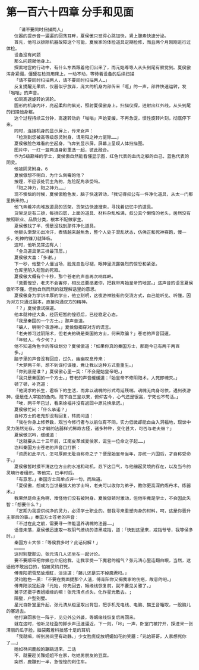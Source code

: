 # 第一百六十四章 分手和见面
        「请不要同时扫描两人」
       仪器的提示音一遍遍的回荡耳畔，夏侯傲只觉得心跳加快，肾上腺素快速分泌。
       首先，他可以排除机器故障这个可能，夏侯家的体检道具定期检修，而且两个月刚刚进行过体检。
       设备没有问题
       那么问题就他身上。
       探索地宫的行动中，有什么东西跟着他们出来了，而元始尊等人从头到尾有察觉到。夏侯傲浑身紧绷，僵硬在检测用床上，一动不动，等待着设备的后续扫描
       「请不要同时扫描两人，请不要同时扫描两人…」
       反复提醒无果后，仪器似乎放弃，庞大的机身内部传来「哐」的一声，部件快速运转，发「嗡嗡」的声音。
       如同高速旋转的涡轮。
       圆形的机身内环，亮起柔和的紫光，照射夏侯傲身上。扫描仪探，迸射出红外线，从头到尾的扫描他身躯。
       这个过程持续三分钟，高速转动的「嗡嗡」声始变缓，不再急促，惯性旋转片刻，彻底停下来。
       同时，连接机身的显示屏上，传来女声：
       「检测到您被高等级怨灵附身，请用阳之神力驱除……」
       夏侯傲脸色难看的坐起身，飞奔到显示屏，屏幕上呈现人体扫描图。
       图片中，一红一蓝两道身影重迭一起，彼此融合。
       作为5级巅峰的学士，夏侯傲自然能看懂显示图，红色代表的血肉之躯的自己，蓝色代表的阴灵。
       他被阴灵附身。6
       夏侯傲想不明白，为什么倒霉的他？
       按理，不应该处罚主角的，危险配角承受吗。
       「阳之神力，阳之神力……」
       现不懊恼的时候，夏侯傲脸色发，脑子快速转动，「我记得叔公有一件净化道具，从太一门那里换来的。」
       他飞奔着冲向堆放道具的货架，货架边快速搜索，寻找着记忆中的道具。
       货架足足有三排，每排四层，上面的道具、材料杂乱堆满，叔公真个懒惰的老头，居然没有按照职业、品质分类，根本不配做家主。
       夏侯傲找了半，愣是没找到那件净化道具。
       他额头渐渐沁出冷汗，表情越来越焦急，整个人处于混乱状态，仿佛正和死神赛跑，慢一步，死神的镰刀就降临。
       这时，他听见耳边有人：
       「金乌道具第三排最顶层。」
       夏侯傲大喜：「多谢。」
       下一秒，他整个人僵当场，脸庞血色尽褪，眼神里流露强烈的惊恐和紧张。
       仓库里陷入短暂的死寂。
       夏侯傲大概有个十秒，那个苍老的声音再次响耳畔。
       「莫要惶恐，老夫不会害你，相反还要感激你，把我带离始皇帝的地宫。」这声音的语言夏侯傲听不懂，但他自然而然的就理解话里的意思。
       夏侯傲身为学识丰厚的学士，他立刻明，这夜游神独有的交流方式，自己能听见、听懂，因为对方只通过副本，直接沟通双方的精神。
       「？」夏侯傲试探道。
       他本就神经大条，经历短暂的惶恐后，已经稳定心态。
       「我是秦国的一个方士。」那声音道。
       「骗人，明明个夜游神。」夏侯傲揭穿对方的谎言。
       「老夫修习过阴阳术，但老夫的确是秦国的方士，何来欺骗？」苍老的声音回道。
       「年轻人，今夕何？」
       他不知道角色卡的等级划分？夏侯傲道：「如果你真的秦国方士，那距今已有两千两百
       多。」
       脑子里的声音没有回应，过久，幽幽叹息传来：
       「大梦两千年，想不到误打误撞，竟让我以这种方式重重生。」
       「你到底是谁？」夏侯傲心里一突：「不会是始皇帝吧。」
       「我只是秦国的一个方士。」苍老的声音缓缓道：「始皇帝不修阴阳术，人死即魂灭。」
       顿了顿，补充道：
       「他渴求的长生，君临下的生活，而非以魂魄的形式苟延残喘。魂魄无肉身可依，遇到夜游神，便是任人宰割的鱼肉。陛下自三皇以来，俯仰古今，心气还是很高，宁死也不苟活。」
       「唉，两千年已过，看来徐福并没有返回中原兑换承诺。」
       夏侯傲忙问：「什么承诺？」
       自称方士的老鬼却没有回复，转而问道：
       「我在你身上修养数，观当今修行者与以前似有不同，实力低微却能自由入洞福地，现世中灵力荡然无存，方才躺的法器样式稀奇古怪，诸多种种，变化甚大，可否与老夫细？」
       夏侯傲沉吟，缓缓道：
       「这就要从二十三年前，江南皮革城夏侯家，诞生一位命之子起……」
       岂料秦国方士苍老的声音口打断：
       「资质如此平凡，怎可厚颜无耻自称命之子？便是始皇帝当年，亦统一六国后，才自称受命于。」
       夏侯傲暂时摸不清这位方士的水准和动机，忍下这口气，与他细起灵境的存在，以及当今的灵境行者组织，等他完，已半时后。
       「有意思。」秦国方士简单点评一句，而后道。
       「夏侯傲，想成为当世最强大的学士吗，老夫可以收你为弟子，教你更高深的炼丹术、炼器术。」
       我果然是命主角啊，难怪他们没有被附身。夏侯傲顿时激动，但他毕竟是学士，不会因此失智：「想要什么？」
       「定期为我提供纯净的灵力，必须学士职业的。替我寻来重塑肉身的材料，呵，这是你晋升主宰后的事。」秦国方士苍老的声音：
       「不过在此之前，需要寻一件能温养魂魄的法器……」
       话音未落，夏侯傲迅速取一枚阴气缭绕的漆黑戒指，道：「快到这里来，戒指爷爷，我等侯多时。」
       秦国方士大惊：「等侯我多时？此话何解！」
       …………
       这时别墅那边，张元清几人还坐在一起讨论。
       要不要顺带把你姨也介绍给我，让我享受一下魔君的福气？张元清心里连翻白眼，当然，这话他不敢出口的，怕被灵钧打死。
       傅青阳把雪茄放烟缸，淡淡道：「藤儿还是忘不掉魔君吗。」
       灵钧脸色一黑:「不要在我面提那个人渣，傅青阳你又揭我家的伤疤，故意的吧。」
       傅青阳淡定起身「元始，你先回去，姻缘线恢复前，就不要见关雅了。」
       舅子还挺乎表姐姻缘的嘛！张元清点点头，化作星光散去。;
       隔壁，户型别墅。
       星光自卧室里升起，张元清从柜里取出背包，把手机充电线、电脑、猫王音箱取，一股脑儿的塞进去。
       他打算回家住一阵子，见见外公外婆，等姻缘线恢复后再回来。
       就在这时，他听见轻盈的脚步声迅速逼近，下一刻，「咔」一声，卧室门被拧开，探进来一张清丽的瓜子脸，脑袋戴着科技感十足的耳机
       「我就嘛，听到房间里有动静。」少女脸庞绽放明媚如花的笑靥：「元始哥哥，人家想死你了……」
       她如林间鹿般的蹦跳进来，二话
       不，就要趁关雅姐姐不在家，吃她男朋友的豆腐。
       突然，鹿蹦到一半，急惶惶的刹住车。